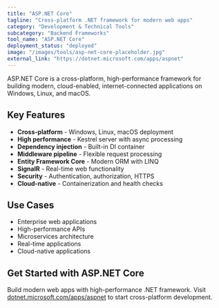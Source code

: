 ```yaml
---
title: "ASP.NET Core"
tagline: "Cross-platform .NET framework for modern web apps"
category: "Development & Technical Tools"
subcategory: "Backend Frameworks"
tool_name: "ASP.NET Core"
deployment_status: "deployed"
image: "/images/tools/asp-net-core-placeholder.jpg"
external_link: "https://dotnet.microsoft.com/apps/aspnet"
---
```

ASP.NET Core is a cross-platform, high-performance framework for building modern, cloud-enabled, internet-connected applications on Windows, Linux, and macOS.

## Key Features

- **Cross-platform** - Windows, Linux, macOS deployment
- **High performance** - Kestrel server with async processing
- **Dependency injection** - Built-in DI container
- **Middleware pipeline** - Flexible request processing
- **Entity Framework Core** - Modern ORM with LINQ
- **SignalR** - Real-time web functionality
- **Security** - Authentication, authorization, HTTPS
- **Cloud-native** - Containerization and health checks

## Use Cases

- Enterprise web applications
- High-performance APIs
- Microservices architecture
- Real-time applications
- Cloud-native applications

## Get Started with ASP.NET Core

Build modern web apps with high-performance .NET framework. Visit [dotnet.microsoft.com/apps/aspnet](https://dotnet.microsoft.com/apps/aspnet) to start cross-platform development.